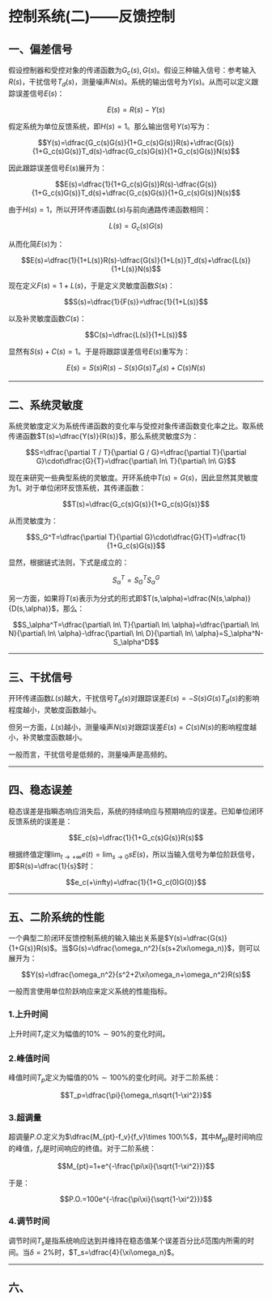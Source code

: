 # 控制系统(二)——反馈控制

## 一、偏差信号

假设控制器和受控对象的传递函数为$G_c(s),G(s)$。假设三种输入信号：参考输入$R(s)$，干扰信号$T_d(s)$，测量噪声$N(s)$。系统的输出信号为$Y(s)$。从而可以定义跟踪误差信号$E(s)$：

$$E(s)=R(s)-Y(s)$$

假定系统为单位反馈系统，即$H(s)=1$。那么输出信号$Y(s)$写为：

$$Y(s)=\dfrac{G_c(s)G(s)}{1+G_c(s)G(s)}R(s)+\dfrac{G(s)}{1+G_c(s)G(s)}T_d(s)-\dfrac{G_c(s)G(s)}{1+G_c(s)G(s)}N(s)$$

因此跟踪误差信号$E(s)$展开为：

$$E(s)=\dfrac{1}{1+G_c(s)G(s)}R(s)-\dfrac{G(s)}{1+G_c(s)G(s)}T_d(s)+\dfrac{G_c(s)G(s)}{1+G_c(s)G(s)}N(s)$$

由于$H(s)=1$，所以开环传递函数$L(s)$与前向通路传递函数相同：

$$L(s)=G_c(s)G(s)$$

从而化简$E(s)$为：

$$E(s)=\dfrac{1}{1+L(s)}R(s)-\dfrac{G(s)}{1+L(s)}T_d(s)+\dfrac{L(s)}{1+L(s)}N(s)$$

现在定义$F(s)=1+L(s)$，于是定义灵敏度函数$S(s)$：

$$S(s)=\dfrac{1}{F(s)}=\dfrac{1}{1+L(s)}$$

以及补灵敏度函数$C(s)$：

$$C(s)=\dfrac{L(s)}{1+L(s)}$$

显然有$S(s)+C(s)=1$。于是将跟踪误差信号$E(s)$重写为：

$$E(s)=S(s)R(s)-S(s)G(s)T_d(s)+C(s)N(s)$$

---

## 二、系统灵敏度

系统灵敏度定义为系统传递函数的变化率与受控对象传递函数变化率之比。取系统传递函数$T(s)=\dfrac{Y(s)}{R(s)}$，那么系统灵敏度$S$为：

$$S=\dfrac{\partial T / T}{\partial G / G}=\dfrac{\partial T}{\partial G}\cdot\dfrac{G}{T}=\dfrac{\partial\ ln\ T}{\partial\ ln\ G}$$

现在来研究一些典型系统的灵敏度。开环系统中$T(s)=G(s)$，因此显然其灵敏度为$1$。对于单位闭环反馈系统，其传递函数：

$$T(s)=\dfrac{G_c(s)G(s)}{1+G_c(s)G(s)}$$

从而灵敏度为：

$$S_G^T=\dfrac{\partial T}{\partial G}\cdot\dfrac{G}{T}=\dfrac{1}{1+G_c(s)G(s)}$$

显然，根据链式法则，下式是成立的：

$$S_\alpha^T=S_G^T S_\alpha^G$$

另一方面，如果将$T(s)$表示为分式的形式即$T(s,\alpha)=\dfrac{N(s,\alpha)}{D(s,\alpha)}$，那么：

$$S_\alpha^T=\dfrac{\partial\ ln\ T}{\partial\ ln\ \alpha}=\dfrac{\partial\ ln\ N}{\partial\ ln\ \alpha}-\dfrac{\partial\ ln\ D}{\partial\ ln\ \alpha}=S_\alpha^N-S_\alpha^D$$

---

## 三、干扰信号

开环传递函数$L(s)$越大，干扰信号$T_d(s)$对跟踪误差$E(s)=-S(s)G(s)T_d(s)$的影响程度越小，灵敏度函数越小。

但另一方面，$L(s)$越小，测量噪声$N(s)$对跟踪误差$E(s)=C(s)N(s)$的影响程度越小，补灵敏度函数越小。

一般而言，干扰信号是低频的，测量噪声是高频的。

---

## 四、稳态误差

稳态误差是指瞬态响应消失后，系统的持续响应与预期响应的误差。已知单位闭环反馈系统的误差是：

$$E_c(s)=\dfrac{1}{1+G_c(s)G(s)}R(s)$$

根据终值定理$\displaystyle\lim_{t \to +\infty}e(t)=\lim_{s \to 0}sE(s)$，所以当输入信号为单位阶跃信号，即$R(s)=\dfrac{1}{s}$时：

$$e_c(+\infty)=\dfrac{1}{1+G_c(0)G(0)}$$

---

## 五、二阶系统的性能

一个典型二阶闭环反馈控制系统的输入输出关系是$Y(s)=\dfrac{G(s)}{1+G(s)}R(s)$。当$G(s)=\dfrac{\omega_n^2}{s(s+2\xi\omega_n)}$，则可以展开为：

$$Y(s)=\dfrac{\omega_n^2}{s^2+2\xi\omega_n+\omega_n^2}R(s)$$

一般而言使用单位阶跃响应来定义系统的性能指标。

### 1.上升时间

上升时间$T_r$定义为幅值的$10\% \sim 90\%$的变化时间。

### 2.峰值时间

峰值时间$T_p$定义为幅值的$0\% \sim 100\%$的变化时间。对于二阶系统：

$$T_p=\dfrac{\pi}{\omega_n\sqrt{1-\xi^2}}$$

### 3.超调量

超调量$P.O.$定义为$\dfrac{M_{pt}-f_v}{f_v}\times 100\%$，其中$M_{pt}$是时间响应的峰值，$f_v$是时间响应的终值。对于二阶系统：

$$M_{pt}=1+e^{-\frac{\pi\xi}{\sqrt{1-\xi^2}}}$$

于是：

$$P.O.=100e^{-\frac{\pi\xi}{\sqrt{1-\xi^2}}}$$

### 4.调节时间

调节时间$T_s$是指系统响应达到并维持在稳态值某个误差百分比$\delta$范围内所需的时间。当$\delta=2\%$时，$T_s=\dfrac{4}{\xi\omega_n}$。

---

## 六、
